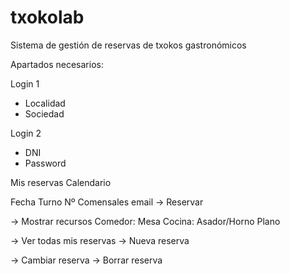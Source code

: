 # txokolab

Sistema de gestión de reservas de txokos gastronómicos

Apartados necesarios:

Login 1
- Localidad
- Sociedad

Login 2
- DNI
- Password

Mis reservas
Calendario


Fecha
Turno
Nº Comensales
email
-> Reservar

-> Mostrar recursos
Comedor: Mesa
Cocina: Asador/Horno
Plano


-> Ver todas mis reservas
-> Nueva reserva

-> Cambiar reserva
-> Borrar reserva



